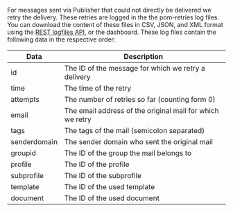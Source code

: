 For messages sent via Publisher that could not directly be delivered
we retry the delivery. These retries are logged  in the the pom-retries log
files. You can download the content of these files in CSV, JSON, and XML
format using the [REST logfiles API](./logfiles-content),
or the dashboard. These log files contain the following data in the
respective order:


| Data         | Description                                               |
| ------------ | --------------------------------------------------------- |
| id           | The ID of the message for which we retry a delivery       |
| time         | The time of the retry                                     |
| attempts     | The number of retries so far (counting form 0)            |
| email        | The email address of the original mail for which we retry | 
| tags         | The tags of the mail (semicolon separated)                |
| senderdomain | The sender domain who sent the original mail              |
| groupid      | The ID of the group the mail belongs to                   |
| profile      | The ID of the profile                                     |
| subprofile   | The ID of the subprofile                                  |
| template     | The ID of the used template                               |
| document     | The ID of the used document                               |

